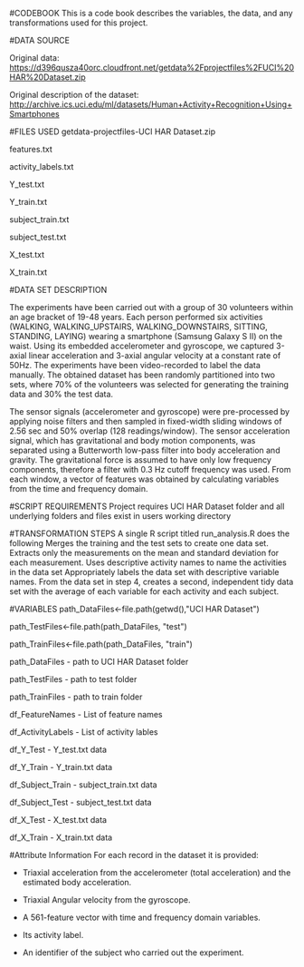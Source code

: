 #CODEBOOK
This is a code book describes the variables, the data, and any transformations used for this project.

#DATA SOURCE

Original data: https://d396qusza40orc.cloudfront.net/getdata%2Fprojectfiles%2FUCI%20HAR%20Dataset.zip

Original description of the dataset: http://archive.ics.uci.edu/ml/datasets/Human+Activity+Recognition+Using+Smartphones

#FILES USED
getdata-projectfiles-UCI HAR Dataset.zip 

features.txt

activity_labels.txt

Y_test.txt

Y_train.txt

subject_train.txt

subject_test.txt

X_test.txt

X_train.txt

#DATA SET DESCRIPTION

The experiments have been carried out with a group of 30 volunteers within an age bracket of 19-48 years. Each person performed six activities (WALKING, WALKING_UPSTAIRS, WALKING_DOWNSTAIRS, SITTING, STANDING, LAYING) wearing a smartphone (Samsung Galaxy S II) on the waist. Using its embedded accelerometer and gyroscope, we captured 3-axial linear acceleration and 3-axial angular velocity at a constant rate of 50Hz. The experiments have been video-recorded to label the data manually. The obtained dataset has been randomly partitioned into two sets, where 70% of the volunteers was selected for generating the training data and 30% the test data.

The sensor signals (accelerometer and gyroscope) were pre-processed by applying noise filters and then sampled in fixed-width sliding windows of 2.56 sec and 50% overlap (128 readings/window). The sensor acceleration signal, which has gravitational and body motion components, was separated using a Butterworth low-pass filter into body acceleration and gravity. The gravitational force is assumed to have only low frequency components, therefore a filter with 0.3 Hz cutoff frequency was used. From each window, a vector of features was obtained by calculating variables from the time and frequency domain.


#SCRIPT REQUIREMENTS
Project requires UCI HAR Dataset folder and all underlying folders and files exist in users working directory

#TRANSFORMATION STEPS
A single R script titled run_analysis.R does the following
Merges the training and the test sets to create one data set.
Extracts only the measurements on the mean and standard deviation for each measurement. 
Uses descriptive activity names to name the activities in the data set
Appropriately labels the data set with descriptive variable names. 
From the data set in step 4, creates a second, independent tidy data set with the average of each variable for each activity and each subject.

#VARIABLES
path_DataFiles<-file.path(getwd(),"UCI HAR Dataset")

path_TestFiles<-file.path(path_DataFiles, "test")

path_TrainFiles<-file.path(path_DataFiles, "train")

path_DataFiles - path to UCI HAR Dataset folder

path_TestFiles - path to test folder

path_TrainFiles - path to train folder

df_FeatureNames - List of feature names

df_ActivityLabels - List of activity lables

df_Y_Test - Y_test.txt data

df_Y_Train - Y_train.txt data

df_Subject_Train - subject_train.txt data

df_Subject_Test  - subject_test.txt data

df_X_Test  - X_test.txt data

df_X_Train - X_train.txt data

#Attribute Information
For each record in the dataset it is provided: 

- Triaxial acceleration from the accelerometer (total acceleration) and the estimated body acceleration. 

- Triaxial Angular velocity from the gyroscope. 

- A 561-feature vector with time and frequency domain variables. 

- Its activity label. 

- An identifier of the subject who carried out the experiment.
